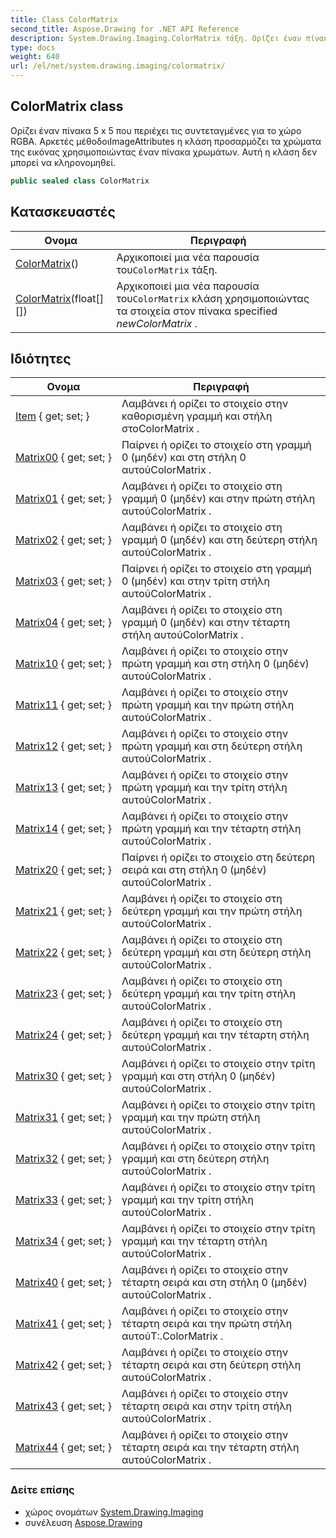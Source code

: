 ```yaml
---
title: Class ColorMatrix
second_title: Aspose.Drawing for .NET API Reference
description: System.Drawing.Imaging.ColorMatrix τάξη. Ορίζει έναν πίνακα 5 x 5 που περιέχει τις συντεταγμένες για το χώρο RGBA. Αρκετές μέθοδοιImageAttributes η κλάση προσαρμόζει τα χρώματα της εικόνας χρησιμοποιώντας έναν πίνακα χρωμάτων. Αυτή η κλάση δεν μπορεί να κληρονομηθεί.
type: docs
weight: 640
url: /el/net/system.drawing.imaging/colormatrix/
---
```

## ColorMatrix class

Ορίζει έναν πίνακα 5 x 5 που περιέχει τις συντεταγμένες για το χώρο RGBA. Αρκετές μέθοδοιImageAttributes η κλάση προσαρμόζει τα χρώματα της εικόνας χρησιμοποιώντας έναν πίνακα χρωμάτων. Αυτή η κλάση δεν μπορεί να κληρονομηθεί.

```csharp
public sealed class ColorMatrix
```

## Κατασκευαστές

| Ονομα | Περιγραφή |
| --- | --- |
| [ColorMatrix](colormatrix/#constructor)() | Αρχικοποιεί μια νέα παρουσία του`ColorMatrix` τάξη. |
| [ColorMatrix](colormatrix/#constructor_1)(float[][]) | Αρχικοποιεί μια νέα παρουσία του`ColorMatrix` κλάση χρησιμοποιώντας τα στοιχεία στον πίνακα specified *newColorMatrix* . |

## Ιδιότητες

| Ονομα | Περιγραφή |
| --- | --- |
| [Item](../../system.drawing.imaging/colormatrix/item/) { get; set; } | Λαμβάνει ή ορίζει το στοιχείο στην καθορισμένη γραμμή και στήλη στοColorMatrix . |
| [Matrix00](../../system.drawing.imaging/colormatrix/matrix00/) { get; set; } | Παίρνει ή ορίζει το στοιχείο στη γραμμή 0 (μηδέν) και στη στήλη 0 αυτούColorMatrix . |
| [Matrix01](../../system.drawing.imaging/colormatrix/matrix01/) { get; set; } | Λαμβάνει ή ορίζει το στοιχείο στη γραμμή 0 (μηδέν) και στην πρώτη στήλη αυτούColorMatrix . |
| [Matrix02](../../system.drawing.imaging/colormatrix/matrix02/) { get; set; } | Λαμβάνει ή ορίζει το στοιχείο στη γραμμή 0 (μηδέν) και στη δεύτερη στήλη αυτούColorMatrix . |
| [Matrix03](../../system.drawing.imaging/colormatrix/matrix03/) { get; set; } | Παίρνει ή ορίζει το στοιχείο στη γραμμή 0 (μηδέν) και στην τρίτη στήλη αυτούColorMatrix . |
| [Matrix04](../../system.drawing.imaging/colormatrix/matrix04/) { get; set; } | Λαμβάνει ή ορίζει το στοιχείο στη γραμμή 0 (μηδέν) και στην τέταρτη στήλη αυτούColorMatrix . |
| [Matrix10](../../system.drawing.imaging/colormatrix/matrix10/) { get; set; } | Λαμβάνει ή ορίζει το στοιχείο στην πρώτη γραμμή και στη στήλη 0 (μηδέν) αυτούColorMatrix . |
| [Matrix11](../../system.drawing.imaging/colormatrix/matrix11/) { get; set; } | Λαμβάνει ή ορίζει το στοιχείο στην πρώτη γραμμή και την πρώτη στήλη αυτούColorMatrix . |
| [Matrix12](../../system.drawing.imaging/colormatrix/matrix12/) { get; set; } | Λαμβάνει ή ορίζει το στοιχείο στην πρώτη γραμμή και στη δεύτερη στήλη αυτούColorMatrix . |
| [Matrix13](../../system.drawing.imaging/colormatrix/matrix13/) { get; set; } | Λαμβάνει ή ορίζει το στοιχείο στην πρώτη γραμμή και την τρίτη στήλη αυτούColorMatrix . |
| [Matrix14](../../system.drawing.imaging/colormatrix/matrix14/) { get; set; } | Λαμβάνει ή ορίζει το στοιχείο στην πρώτη γραμμή και την τέταρτη στήλη αυτούColorMatrix . |
| [Matrix20](../../system.drawing.imaging/colormatrix/matrix20/) { get; set; } | Παίρνει ή ορίζει το στοιχείο στη δεύτερη σειρά και στη στήλη 0 (μηδέν) αυτούColorMatrix . |
| [Matrix21](../../system.drawing.imaging/colormatrix/matrix21/) { get; set; } | Λαμβάνει ή ορίζει το στοιχείο στη δεύτερη γραμμή και την πρώτη στήλη αυτούColorMatrix . |
| [Matrix22](../../system.drawing.imaging/colormatrix/matrix22/) { get; set; } | Λαμβάνει ή ορίζει το στοιχείο στη δεύτερη γραμμή και στη δεύτερη στήλη αυτούColorMatrix . |
| [Matrix23](../../system.drawing.imaging/colormatrix/matrix23/) { get; set; } | Λαμβάνει ή ορίζει το στοιχείο στη δεύτερη γραμμή και την τρίτη στήλη αυτούColorMatrix . |
| [Matrix24](../../system.drawing.imaging/colormatrix/matrix24/) { get; set; } | Λαμβάνει ή ορίζει το στοιχείο στη δεύτερη γραμμή και την τέταρτη στήλη αυτούColorMatrix . |
| [Matrix30](../../system.drawing.imaging/colormatrix/matrix30/) { get; set; } | Λαμβάνει ή ορίζει το στοιχείο στην τρίτη γραμμή και στη στήλη 0 (μηδέν) αυτούColorMatrix . |
| [Matrix31](../../system.drawing.imaging/colormatrix/matrix31/) { get; set; } | Λαμβάνει ή ορίζει το στοιχείο στην τρίτη γραμμή και την πρώτη στήλη αυτούColorMatrix . |
| [Matrix32](../../system.drawing.imaging/colormatrix/matrix32/) { get; set; } | Λαμβάνει ή ορίζει το στοιχείο στην τρίτη γραμμή και στη δεύτερη στήλη αυτούColorMatrix . |
| [Matrix33](../../system.drawing.imaging/colormatrix/matrix33/) { get; set; } | Λαμβάνει ή ορίζει το στοιχείο στην τρίτη γραμμή και την τρίτη στήλη αυτούColorMatrix . |
| [Matrix34](../../system.drawing.imaging/colormatrix/matrix34/) { get; set; } | Λαμβάνει ή ορίζει το στοιχείο στην τρίτη γραμμή και την τέταρτη στήλη αυτούColorMatrix . |
| [Matrix40](../../system.drawing.imaging/colormatrix/matrix40/) { get; set; } | Λαμβάνει ή ορίζει το στοιχείο στην τέταρτη σειρά και στη στήλη 0 (μηδέν) αυτούColorMatrix . |
| [Matrix41](../../system.drawing.imaging/colormatrix/matrix41/) { get; set; } | Λαμβάνει ή ορίζει το στοιχείο στην τέταρτη σειρά και την πρώτη στήλη αυτούT:.ColorMatrix . |
| [Matrix42](../../system.drawing.imaging/colormatrix/matrix42/) { get; set; } | Λαμβάνει ή ορίζει το στοιχείο στην τέταρτη σειρά και στη δεύτερη στήλη αυτούColorMatrix . |
| [Matrix43](../../system.drawing.imaging/colormatrix/matrix43/) { get; set; } | Λαμβάνει ή ορίζει το στοιχείο στην τέταρτη σειρά και στην τρίτη στήλη αυτούColorMatrix . |
| [Matrix44](../../system.drawing.imaging/colormatrix/matrix44/) { get; set; } | Λαμβάνει ή ορίζει το στοιχείο στην τέταρτη σειρά και την τέταρτη στήλη αυτούColorMatrix . |

### Δείτε επίσης

* χώρος ονομάτων [System.Drawing.Imaging](../../system.drawing.imaging/)
* συνέλευση [Aspose.Drawing](../../)



